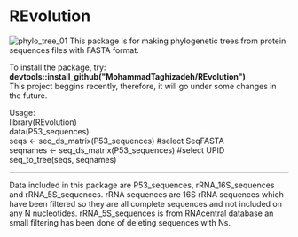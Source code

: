 # REvolution

![phylo_tree_01](https://user-images.githubusercontent.com/118055241/206899425-6eb7dd98-3fbf-4bd4-ac38-58a4af539aa8.jpg)
This package is for making phylogenetic trees from protein sequences files with FASTA format. 

To install the package, try:   
**devtools::install_github("MohammadTaghizadeh/REvolution")**     
This project beggins recently, therefore, it will go under some changes in the future.   


Usage:   
library(REvolution)   
data(P53_sequences)    
seqs <- seq_ds_matrix(P53_sequences) #select SeqFASTA    
seqnames <- seq_ds_matrix(P53_sequences) #select UPID    
seq_to_tree(seqs, seqnames)

-------------------------------------------------
Data included in this package are P53_sequences, rRNA_16S_sequences and rRNA_5S_sequences.
rRNA sequences are 16S rRNA sequences which have been filtered so they are all complete 
sequences and not included on any N nucleotides. rRNA_5S_sequences is from RNAcentral database 
an small filtering has been done of deleting sequences with Ns.  
